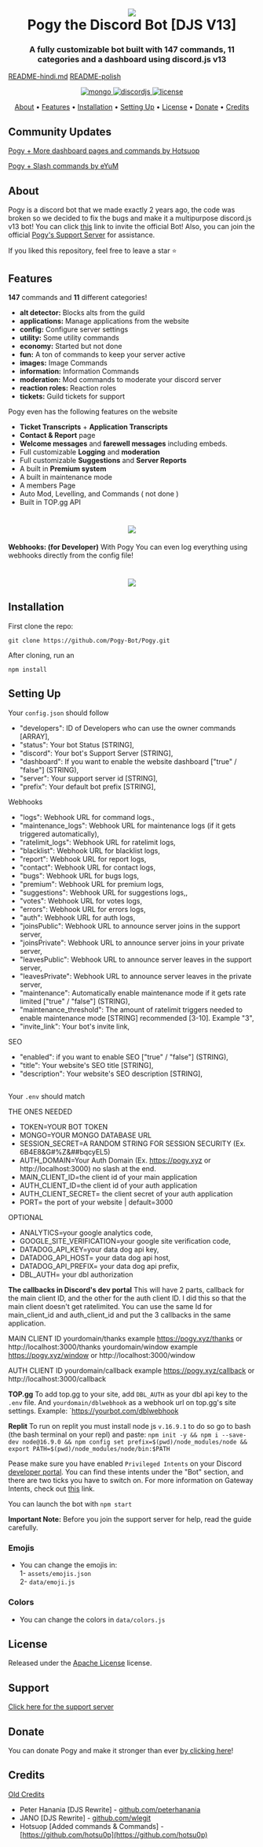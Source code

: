 
<h1 align="center">
 <br>
  <a href="https://github.com/peterhanania"><img src="https://dev.pogy.gg/favicon.ico"></a>
  <br>
  Pogy the Discord Bot [DJS V13]
 <br>
</h1>

<h3 align=center>A fully customizable bot built with 147 commands, 11 categories and a dashboard using discord.js v13</h3>

[README-hindi.md](/README-hi-HI.md)
[README-polish](/README-pl-PL.md)

<div align=center>

 <a href="https://github.com/mongodb/mongo">
    <img src="https://img.shields.io/badge/MongoDB-%234ea94b.svg?&style=for-the-badge&logo=mongodb&logoColor=white" alt="mongo">
  </a>
  
  <a href="https://github.com/discordjs">
    <img src="https://img.shields.io/badge/discord.js-v13.6.0-blue.svg?logo=npm" alt="discordjs">
  </a>

  <a href="https://github.com/peterhanania/Pogy/blob/main/LICENSE">
    <img src="https://img.shields.io/badge/license-Apache%202-blue" alt="license">
  </a>

</div>

<p align="center">
  <a href="#about">About</a>
  •
  <a href="#features">Features</a>
  •
  <a href="#installation">Installation</a>
  •
  <a href="#setting-up">Setting Up</a>
  •
  <a href="#license">License</a>
  •
  <a href="#donate">Donate</a>
  •
  <a href="#credits">Credits</a>
</p>

## Community Updates
[Pogy + More dashboard pages and commands by Hotsuop](https://github.com/hotsu0p/Pogy)

[Pogy + Slash commands by eYuM](https://github.com/Pogy-Bot/Pogy/tree/eyum-contributions)

## About

Pogy is a discord bot that we made exactly 2 years ago, the code was broken so we decided to fix the bugs and make it a multipurpose discord.js v13 bot! You can click [this](https://pogy.xyz/invite) link to invite the official Bot! Also, you can join the official [Pogy's Support Server](https://pogy.xyz/support) for assistance.

If you liked this repository, feel free to leave a star ⭐

## Features

**147** commands and **11** different categories!

- **alt detector:** Blocks alts from the guild
- **applications:** Manage applications from the website
- **config:** Configure server settings
- **utility:** Some utility commands
- **economy:** Started but not done
- **fun:** A ton of commands to keep your server active
- **images:** Image Commands
- **information:** Information Commands
- **moderation:** Mod commands to moderate your discord server
- **reaction roles:** Reaction roles
- **tickets:** Guild tickets for support

Pogy even has the following features on the website

- **Ticket Transcripts** + **Application Transcripts**
- **Contact & Report** page
- **Welcome messages** and **farewell messages** including embeds.
- Full customizable **Logging** and **moderation**
- Full customizable **Suggestions** and **Server Reports**
- A built in **Premium system**
- A built in maintenance mode
- A members Page
- Auto Mod, Levelling, and Commands ( not done )
- Built in TOP.gg API

 <h1 align="center">
  <a href="https://github.com/peterhanania"><img src="https://i.imgur.com/On7mMNg.jpg["></a>
</h1>

**Webhooks: (for Developer)**
With Pogy You can even log everything using webhooks directly from the config file!

<h1 align="center">
  <a href="https://github.com/peterhanania"><img src="https://i.imgur.com/vbGuLdL.jpg"></a>
</h1>

## Installation

First clone the repo:

```
git clone https://github.com/Pogy-Bot/Pogy.git
```

After cloning, run an

```
npm install
```

## Setting Up

Your `config.json` should follow

- "developers": ID of Developers who can use the owner commands [ARRAY],
- "status": Your bot Status [STRING],
- "discord": Your bot's Support Server [STRING],
- "dashboard": If you want to enable the website dashboard ["true" / "false"] (STRING),
- "server": Your support server id [STRING],
- "prefix": Your default bot prefix [STRING],

Webhooks
- "logs": Webhook URL for command logs.,
-  "maintenance_logs": Webhook URL for maintenance logs (if it gets triggered automatically),
-  "ratelimit_logs": Webhook URL for ratelimit logs,
- "blacklist": Webhook URL for blacklist logs,
-  "report": Webhook URL for report logs,
-  "contact": Webhook URL for contact logs,
-  "bugs": Webhook URL for bugs logs,
-  "premium": Webhook URL for premium logs,
-  "suggestions": Webhook URL for suggestions logs,,
-  "votes": Webhook URL for votes logs,
-  "errors": Webhook URL for errors logs,
-  "auth": Webhook URL for auth logs,
-  "joinsPublic": Webhook URL to announce server joins in the support server,
-  "joinsPrivate": Webhook URL to announce server joins in your private server,
-  "leavesPublic": Webhook URL to announce server leaves in the support server,
-  "leavesPrivate": Webhook URL to announce server leaves in the private server,
-  "maintenance": Automatically enable maintenance mode if it gets rate limited ["true" / "false"] (STRING),
-  "maintenance_threshold": The amount of ratelimit triggers needed to enable maintenance mode [STRING] recommended [3-10]. Example "3",
-  "invite_link": Your bot's invite link,

SEO
-  "enabled": if you want to enable SEO ["true" / "false"] (STRING),
-  "title": Your website's SEO title [STRING],
-  "description": Your website's SEO description [STRING],

##


Your `.env` should match

THE ONES NEEDED
- TOKEN=YOUR BOT TOKEN
- MONGO=YOUR MONGO DATABASE URL
- SESSION_SECRET=A RANDOM STRING FOR SESSION SECURITY (Ex. 6B4E8&G#%Z&##bqcyEL5)
- AUTH_DOMAIN=Your Auth Domain (Ex. https://pogy.xyz or http://localhost:3000) no slash at the end.
- MAIN_CLIENT_ID=the client id of your main application
- AUTH_CLIENT_ID=the client id of your auth application
- AUTH_CLIENT_SECRET= the client secret of your auth application
- PORT= the port of your website | default=3000

OPTIONAL
- ANALYTICS=your google analytics code,
- GOOGLE_SITE_VERIFICATION=your google site verification code,
- DATADOG_API_KEY=your data dog api key,
- DATADOG_API_HOST= your data dog api host,
- DATADOG_API_PREFIX= your data dog api prefix,
- DBL_AUTH= your dbl authorization



**The callbacks in Discord's dev portal**
This will have 2 parts, callback for the main client ID, and the other for the auth client ID. I did this so that the main client doesn't get ratelimited. You can use the same Id for main_client_id and auth_client_id and put the 3 callbacks in the same application.

MAIN CLIENT ID
yourdomain/thanks example https://pogy.xyz/thanks or http://localhost:3000/thanks
yourdomain/window example https://pogy.xyz/window or http://localhost:3000/window

AUTH CLIENT ID
yourdomain/callback example https://pogy.xyz/callback or http://localhost:3000/callback


**TOP.gg**
To add top.gg to your site, add `DBL_AUTH` as your dbl api key to the `.env` file. And `yourdomain/dblwebhook` as a webhook url on top.gg's site settings. Example:  `https://yourbot.com/dblwebhook

**Replit**
To run on replit you must install node js `v.16.9.1` to do so go to bash (the bash terminal on your repl) and paste: `npm init -y && npm i --save-dev node@16.9.0 && npm config set prefix=$(pwd)/node_modules/node && export PATH=$(pwd)/node_modules/node/bin:$PATH`

Pease make sure you have enabled `Privileged Intents` on your Discord [developer portal](https://discordapp.com/developers/applications/). You can find these intents under the "Bot" section, and there are two ticks you have to switch on. For more information on Gateway Intents, check out [this](https://discordjs.guide/popular-topics/intents.html#the-intents-bit-field-wrapper) link.

You can launch the bot with `npm start`

**Important Note:** Before you join the support server for help, read the guide carefully.

### Emojis

- You can change the emojis in: <br>
  1- `assets/emojis.json` <br>
  2- `data/emoji.js`

### Colors

- You can change the colors in `data/colors.js`

## License

Released under the [Apache License](http://www.apache.org/licenses/LICENSE-2.0) license.

## Support
[Click here for the support server](https://v2.pogy.xyz/support)

## Donate

You can donate Pogy and make it stronger than ever [by clicking here](https://paypal.me/pogybot)!

## Credits
[Old Credits](https://github.com/peterhanania/pogy#credits)
- Peter Hanania [DJS Rewrite] - [github.com/peterhanania](https://github.com/peterhanania)
- JANO [DJS Rewrite] - [github.com/wlegit](https://github.com/wlegit)
- Hotsuop [Added commands & Commands] - [https://github.com/hotsu0p](https://github.com/hotsu0p)
